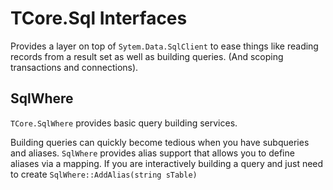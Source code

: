 # TCore.Sql Interfaces
Provides a layer on top of `Sytem.Data.SqlClient` to ease things like reading records from a result set as well as building queries. (And scoping transactions and connections).
## SqlWhere
`TCore.SqlWhere` provides basic query building services.

Building queries can quickly become tedious when you have subqueries and aliases. `SqlWhere` provides alias support that allows you to define aliases via a mapping.
If you are interactively building a query and just need to create
`SqlWhere::AddAlias(string sTable)`

<!--stackedit_data:
eyJoaXN0b3J5IjpbLTU4NzU2ODcxMl19
-->